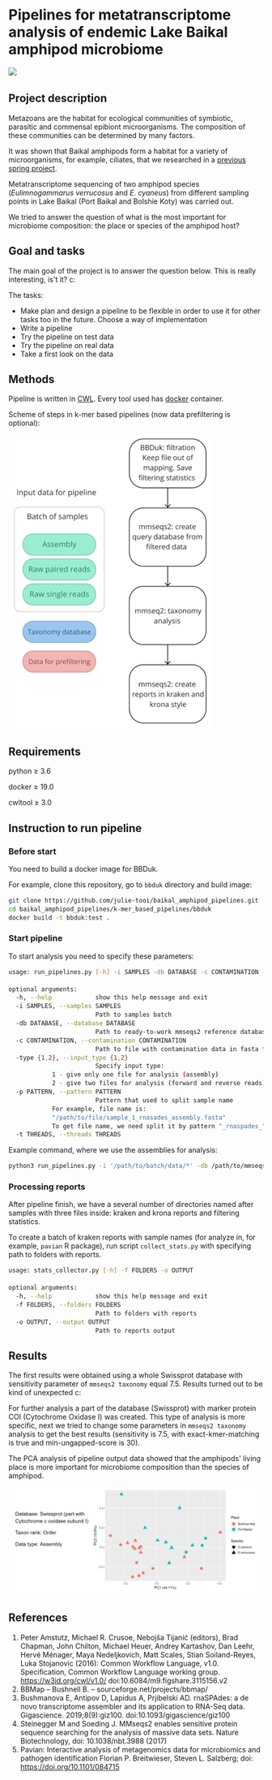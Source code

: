 # Pipelines for metatranscriptome analysis of endemic Lake Baikal amphipod microbiome

![](https://img.shields.io/badge/Amphipod-Is%20cool-green)

## Project description

Metazoans are the habitat for ecological communities of symbiotic, parasitic and commensal epibiont microorganisms. The composition of these communities can be determined by many factors. 

It was shown that Baikal amphipods form a habitat for a variety of microorganisms, for example, ciliates, that we researched in a [previous spring project](https://github.com/julie-tooi/baikal_amphipod).

Metatranscriptome sequencing of two amphipod species (*Eulimnogammarus verrucosus* and *E. cyaneus*) from different sampling points in Lake Baikal (Port Baikal and Bolshie Koty) was carried out.

We tried to answer the question of what is the most important for microbiome composition: the place or species of the amphipod host?

## Goal and tasks

The main goal of the project is to answer the question below. This is really interesting, is't it? c:

The tasks:

- Make plan and design a pipeline to be flexible in order to use it for other tasks too in the future. Choose a way of implementation
- Write a pipeline
- Try the pipeline on test data
- Try the pipeline on real data
- Take a first look on the data


## Methods

Pipeline is written in [CWL](https://www.commonwl.org/v1.1/). Every tool used has [docker](https://www.docker.com/) container.

Scheme of steps in k-mer based pipelines (now data prefiltering is optional):

![Workflow](images/kmer_workflow.png)

## Requirements

python ≥ 3.6

docker ≥ 19.0

cwltool ≥ 3.0

## Instruction to run pipeline

### Before start

You need to build a docker image for BBDuk.

For example, clone this repository, go to `bbduk` directory and build image:

```bash
git clone https://github.com/julie-tooi/baikal_amphipod_pipelines.git 
cd baikal_amphipod_pipelines/k-mer_based_pipelines/bbduk
docker build -t bbduk:test .
```

### Start pipeline

To start analysis you need to specify these parameters:

```bash
usage: run_pipelines.py [-h] -i SAMPLES -db DATABASE -c CONTAMINATION -type {1,2} -p PATTERN [-t THREADS]

optional arguments:
  -h, --help            show this help message and exit
  -i SAMPLES, --samples SAMPLES
                        Path to samples batch
  -db DATABASE, --database DATABASE
                        Path to ready-to-work mmseqs2 reference database
  -c CONTAMINATION, --contamination CONTAMINATION
                        Path to file with contamination data in fasta format
  -type {1,2}, --input_type {1,2}
                        Specify input type: 
			1 - give only one file for analysis (assembly) 
			2 - give two files for analysis (forward and reverse reads)
  -p PATTERN, --pattern PATTERN
                        Pattern that used to split sample name
			For example, file name is: 
			"/path/to/file/sample_1_rnasades_assembly.fasta"
			To get file name, we need split it by pattern "_rnaspades_"
  -t THREADS, --threads THREADS
```

Example command, where we use the assemblies for analysis:

```bash
python3 run_pipelines.py -i '/path/to/batch/data/*' -db /path/to/mmseqs_database/exapmle/swisssprot -c /path/to/filtering/file/contaminant.fasta -type 1 -t 6
```

### Processing reports

After pipeline finish, we have a several number of directories named after samples with three files inside: kraken and krona reports and filtering statistics.

To create a batch of kraken reports with sample names (for analyze in, for example, `pavian` R package), run script `collect_stats.py` with specifying path to folders with reports.

```bash
usage: stats_collector.py [-h] -f FOLDERS -o OUTPUT

optional arguments:
  -h, --help            show this help message and exit
  -f FOLDERS, --folders FOLDERS
                        Path to folders with reports
  -o OUTPUT, --output OUTPUT
                        Path to reports output
```

## Results

The first results were obtained using a whole Swissprot database with sensitivity parameter of `mmseqs2 taxonomy` equal 7.5. Results turned out to be kind of unexpected c:

For further analysis a part of the database (Swissprot) with marker protein COI (Cytochrome Oxidase I) was created. This type of analysis is more specific, next we tried to change some parameters in `mmseqs2 taxonomy` analysis to get the best results (sensitivity is 7.5, with exact-kmer-matching is true and min-ungapped-score is 30).

The PCA analysis of pipeline output data showed that the amphipods' living place is more important for microbiome composition than the species of amphipod.

![PCA](images/PCA_kmer_coi.png)

## References

1. Peter Amstutz, Michael R. Crusoe, Nebojša Tijanić (editors), Brad Chapman, John Chilton, Michael Heuer, Andrey Kartashov, Dan Leehr, Hervé Ménager, Maya Nedeljkovich, Matt Scales, Stian Soiland-Reyes, Luka Stojanovic (2016): Common Workflow Language, v1.0. Specification, Common Workflow Language working group. https://w3id.org/cwl/v1.0/ doi:10.6084/m9.figshare.3115156.v2 
2. BBMap – Bushnell B. – sourceforge.net/projects/bbmap/
3. Bushmanova E, Antipov D, Lapidus A, Prjibelski AD. rnaSPAdes: a de novo transcriptome assembler and its application to RNA-Seq data. Gigascience. 2019;8(9):giz100. doi:10.1093/gigascience/giz100
4. Steinegger M and Soeding J. MMseqs2 enables sensitive protein sequence searching for the analysis of massive data sets. Nature Biotechnology, doi: 10.1038/nbt.3988 (2017)
5. Pavian: Interactive analysis of metagenomics data for microbiomics and pathogen identification Florian P. Breitwieser, Steven L. Salzberg; doi: https://doi.org/10.1101/084715
